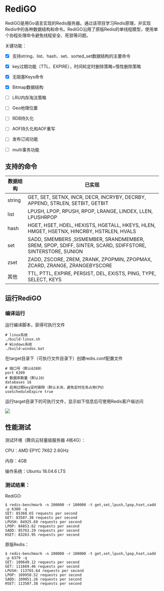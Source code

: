 # RediGO

RediGO是用Go语言实现的Redis服务器。通过该项目学习Redis原理，并实现Redis中的各种数据结构和命令。RediGO沿用了原版Redis的单线程模型，使用单个协程处理命令避免线程安全、死锁等问题。

关键功能：

- [x] 支持string、list、hash、set、sorted_set数据结构的主要命令
- [x] key过期功能（TTL、EXPIRE），时间轮定时删除策略+惰性删除策略
- [x] 无阻塞Keys命令
- [x] Bitmap数据结构
- [ ] LRU内存淘汰策略
- [ ] Geo地理位置
- [ ] RDB持久化
- [ ] AOF持久化和AOF重写
- [ ] 发布订阅功能
- [ ] multi事务功能



## 支持的命令

| 数据结构 | 已实现                                                       |
| -------- | ------------------------------------------------------------ |
| string   | GET, SET, SETNX, INCR, DECR, INCRYBY, DECRBY, APPEND, STRLEN, SETBIT, GETBIT |
| list     | LPUSH, LPOP, RPUSH, RPOP, LRANGE, LINDEX, LLEN, LPUSHRPOP    |
| hash     | HGET, HSET, HDEL, HEXISTS, HGETALL, HKEYS, HLEN, HMGET, HSETNX, HINCRBY, HSTRLEN, HVALS |
| set      | SADD, SMEMBERS ,SISMEMBER, SRANDMEMBER, SREM, SPOP, SDIFF, SINTER, SCARD, SDIFFSTORE, SINTERSTORE, SUNION |
| zset     | ZADD, ZSCORE, ZREM, ZRANK, ZPOPMIN, ZPOPMAX, ZCARD, ZRANGE, ZRANGEBYSCORE |
| 其他     | TTL, PTTL, EXPIRE, PERSIST, DEL, EXISTS, PING, TYPE, SELECT, KEYS |



## 运行RediGO

### 编译运行

运行编译脚本，获得可执行文件

```shell
# linux系统
./build-linux.sh
# Windows系统
./build-windos.bat
```

在target目录下（可执行文件目录下）创建redis.conf配置文件

```
# 端口号（默认6380）
port 6399
# 数据库数量（默认16）
databases 16
# 启用过期key定时删除（默认关闭，避免定时任务占用CPU）
useScheduleExpire true
```

运行target目录下的可执行文件，显示如下信息后可使用Redis客户端访问

![](https://images-1257369645.cos.ap-chengdu.myqcloud.com/redigo/redigo_start.PNG)

## 性能测试

测试环境（腾讯云轻量级服务器 4核4G）：

CPU：AMD EPYC 7K62 2.6GHz

内存：4GB

操作系统：Ubuntu 18.04.6 LTS

### 测试结果：

RediGO:

```
$ redis-benchmark -n 200000 -r 100000 -t get,set,lpush,lpop,hset,sadd -p 6380 -q
SET: 85360.65 requests per second
GET: 83507.30 requests per second
LPUSH: 84925.69 requests per second
LPOP: 84853.62 requests per second
SADD: 85763.29 requests per second
HSET: 83263.95 requests per second
```

原版Redis：

```
$ redis-benchmark -n 200000 -r 100000 -t get,set,lpush,lpop,hset,sadd -p 6379 -q
SET: 109649.12 requests per second
GET: 111669.46 requests per second
LPUSH: 113765.64 requests per second
LPOP: 109950.52 requests per second
SADD: 109051.26 requests per second
HSET: 113507.38 requests per second
```

